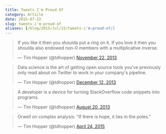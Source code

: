 ```yaml
---
title: Tweets I'm Proud Of
category: Article
date: 2015-07-22
slug: tweets-i'm-proud-of
aliases: [/blog/2015/Jul/22/tweets-i'm-proud-of/]
---
```


<blockquote class="twitter-tweet" lang="en"><p lang="en" dir="ltr">If you like it then you shoulda put a ring on it.&#10;&#10;If you love it then you shoulda also endowed non-0 members with a multiplicative inverse.</p>&mdash; Tim Hopper (@tdhopper) <a href="https://twitter.com/tdhopper/status/403919436190461952">November 22, 2013</a></blockquote> <script async src="//platform.twitter.com/widgets.js" charset="utf-8"></script>

<blockquote class="twitter-tweet" lang="en"><p lang="en" dir="ltr">Data science is the art of getting open source tools you&#39;ve previously only read about on Twitter to work in your company&#39;s pipeline.</p>&mdash; Tim Hopper (@tdhopper) <a href="https://twitter.com/tdhopper/status/411218027963617280">December 12, 2013</a></blockquote> <script async src="//platform.twitter.com/widgets.js" charset="utf-8"></script>

<blockquote class="twitter-tweet" lang="en"><p lang="en" dir="ltr">A developer is a device for turning StackOverflow code snippets into programs.</p>&mdash; Tim Hopper (@tdhopper) <a href="https://twitter.com/tdhopper/status/369908021058469888">August 20, 2013</a></blockquote> <script async src="//platform.twitter.com/widgets.js" charset="utf-8"></script>

<blockquote class="twitter-tweet" lang="en"><p lang="en" dir="ltr">Orwell on complex analysis: &quot;If there is hope, it lies in the poles.&quot;</p>&mdash; Tim Hopper (@tdhopper) <a href="https://twitter.com/tdhopper/status/591652326349365249">April 24, 2015</a></blockquote> <script async src="//platform.twitter.com/widgets.js" charset="utf-8"></script>
